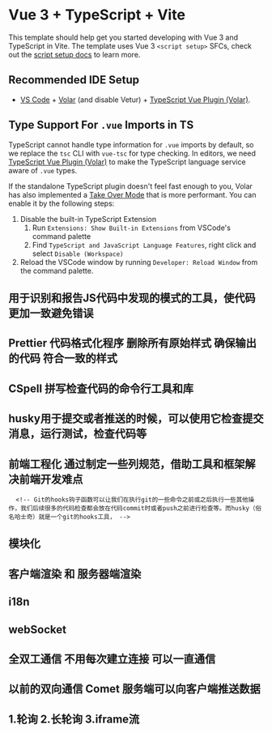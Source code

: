 # Vue 3 + TypeScript + Vite

This template should help get you started developing with Vue 3 and TypeScript in Vite. The template uses Vue 3 `<script setup>` SFCs, check out the [script setup docs](https://v3.vuejs.org/api/sfc-script-setup.html#sfc-script-setup) to learn more.

## Recommended IDE Setup

- [VS Code](https://code.visualstudio.com/) + [Volar](https://marketplace.visualstudio.com/items?itemName=Vue.volar) (and disable Vetur) + [TypeScript Vue Plugin (Volar)](https://marketplace.visualstudio.com/items?itemName=Vue.vscode-typescript-vue-plugin).

## Type Support For `.vue` Imports in TS

TypeScript cannot handle type information for `.vue` imports by default, so we replace the `tsc` CLI with `vue-tsc` for type checking. In editors, we need [TypeScript Vue Plugin (Volar)](https://marketplace.visualstudio.com/items?itemName=Vue.vscode-typescript-vue-plugin) to make the TypeScript language service aware of `.vue` types.

If the standalone TypeScript plugin doesn't feel fast enough to you, Volar has also implemented a [Take Over Mode](https://github.com/johnsoncodehk/volar/discussions/471#discussioncomment-1361669) that is more performant. You can enable it by the following steps:

1. Disable the built-in TypeScript Extension
   1. Run `Extensions: Show Built-in Extensions` from VSCode's command palette
   2. Find `TypeScript and JavaScript Language Features`, right click and select `Disable (Workspace)`
2. Reload the VSCode window by running `Developer: Reload Window` from the command palette.

## 用于识别和报告JS代码中发现的模式的工具，使代码更加一致避免错误

## Prettier 代码格式化程序 删除所有原始样式 确保输出的代码 符合一致的样式

## CSpell 拼写检查代码的命令行工具和库

## husky用于提交或者推送的时候，可以使用它检查提交消息，运行测试，检查代码等

## 前端工程化 通过制定一些列规范，借助工具和框架解决前端开发难点

      <!-- Git的hooks钩子函数可以让我们在执行git的一些命令之前或之后执行一些其他操作，我们后续很多的代码检查都会放在代码commit时或者push之前进行检查等。而husky（俗名哈士奇）就是一个git的hooks工具， -->

## 模块化

## 客户端渲染 和 服务器端渲染

## i18n

## webSocket

## 全双工通信 不用每次建立连接 可以一直通信

## 以前的双向通信 Comet 服务端可以向客户端推送数据

## 1.轮询 2.长轮询 3.iframe流

<!--
let ws = new WebSocket('ws://localhost:3000')

ws.open = function () {
  console.log('打开成功')
  ws.send('发送的消息')
}
ws.onmessage = function (e) {
  console.log('服务端发送的消息' + e.data)
}

GET 我ws://localhost:3000 HTTP/1.1
Connection: Upgrade
Upgrade: websocket升级的协议是什么
Sec-websocket-key: 用于保证安全的websocket连接 防止恶意了连接 用于握手
Sec-Websocket-Accept是根据key算出来的表示握手成功
-->
